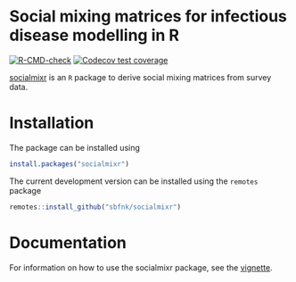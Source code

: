 Social mixing matrices for infectious disease modelling in R
=============

<!-- badges: start -->
[![R-CMD-check](https://github.com/epiforecasts/socialmixr/workflows/R-CMD-check/badge.svg)](https://github.com/epiforecasts/socialmixr/actions)
[![Codecov test coverage](https://codecov.io/gh/epiforecasts/socialmixr/branch/main/graph/badge.svg)](https://app.codecov.io/gh/epiforecasts/socialmixr?branch=main)
<!-- badges: end -->

[socialmixr](https://github.com/sbfnk/socialmixr) is an `R` package to derive social mixing matrices from survey data.

Installation
==============

The package can be installed using

```r
install.packages("socialmixr")
```

The current development version can be installed using the `remotes` package

```r
remotes::install_github("sbfnk/socialmixr")
```

Documentation
======

For information on how to use the socialmixr package, see the [vignette](https://cran.r-project.org/package=socialmixr/vignettes/introduction.html).
